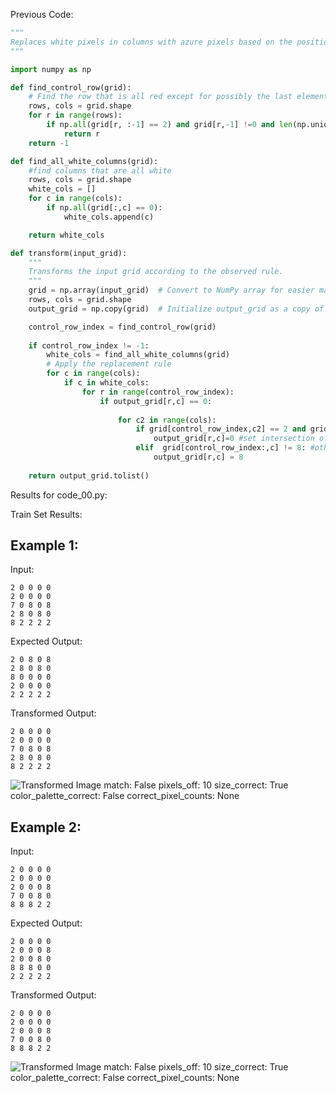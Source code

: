 
Previous Code:
```python
"""
Replaces white pixels in columns with azure pixels based on the position of a horizontal line of red and azure pixels.
"""

import numpy as np

def find_control_row(grid):
    # Find the row that is all red except for possibly the last element.
    rows, cols = grid.shape
    for r in range(rows):
        if np.all(grid[r, :-1] == 2) and grid[r,-1] !=0 and len(np.unique(grid[r,:]))==2:
            return r
    return -1

def find_all_white_columns(grid):
    #find columns that are all white
    rows, cols = grid.shape
    white_cols = []
    for c in range(cols):
        if np.all(grid[:,c] == 0):
            white_cols.append(c)

    return white_cols

def transform(input_grid):
    """
    Transforms the input grid according to the observed rule.
    """
    grid = np.array(input_grid)  # Convert to NumPy array for easier manipulation
    rows, cols = grid.shape
    output_grid = np.copy(grid)  # Initialize output_grid as a copy of input_grid

    control_row_index = find_control_row(grid)
    
    if control_row_index != -1:
        white_cols = find_all_white_columns(grid)
        # Apply the replacement rule
        for c in range(cols):
            if c in white_cols:
                for r in range(control_row_index):
                    if output_grid[r,c] == 0:
                        
                        for c2 in range(cols):
                            if grid[control_row_index,c2] == 2 and grid[control_row_index:,c] == 8: #find azure in same column as white and red
                                output_grid[r,c]=0 #set intersection of red and white to white
                            elif  grid[control_row_index:,c] != 8: #otherwise put azure if no azure below
                                output_grid[r,c] = 8
                            
    return output_grid.tolist()
```
Results for code_00.py:

Train Set Results:

## Example 1:
Input:
```
2 0 0 0 0
2 0 0 0 0
7 0 8 0 8
2 8 0 8 0
8 2 2 2 2
```
Expected Output:
```
2 0 8 0 8
2 8 0 8 0
8 0 0 0 0
2 0 0 0 0
2 2 2 2 2
```
Transformed Output:
```
2 0 0 0 0
2 0 0 0 0
7 0 8 0 8
2 8 0 8 0
8 2 2 2 2
```
![Transformed Image](Good_axis_l69ctqaoulgvm1zso2-1.png)
match: False
pixels_off: 10
size_correct: True
color_palette_correct: False
correct_pixel_counts: None

## Example 2:
Input:
```
2 0 0 0 0
2 0 0 0 0
2 0 0 0 8
7 0 0 8 0
8 8 8 2 2
```
Expected Output:
```
2 0 0 0 0
2 0 0 0 8
2 0 0 8 0
8 8 8 0 0
2 2 2 2 2
```
Transformed Output:
```
2 0 0 0 0
2 0 0 0 0
2 0 0 0 8
7 0 0 8 0
8 8 8 2 2
```
![Transformed Image](Good_axis_l69ctqaoulgvm1zso2-2.png)
match: False
pixels_off: 10
size_correct: True
color_palette_correct: False
correct_pixel_counts: None
